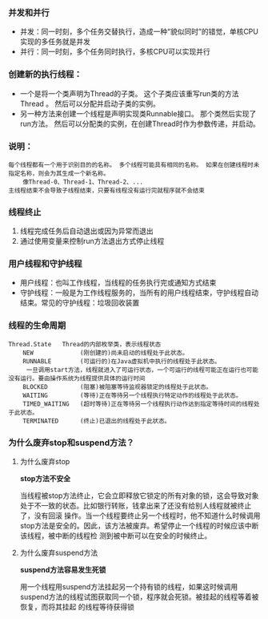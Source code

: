 ### 并发和并行
+ 并发：同一时刻，多个任务交替执行，造成一种“貌似同时”的错觉，单核CPU实现的多任务就是并发
+ 并行：同一时刻，多个任务同时执行，多核CPU可以实现并行

### 创建新的执行线程：
+ 一个是将一个类声明为Thread的子类。 这个子类应该重写run类的方法Thread 。 然后可以分配并启动子类的实例。
+ 另一种方法来创建一个线程是声明实现类Runnable接口。 那个类然后实现了run方法。 然后可以分配类的实例，在创建Thread时作为参数传递，并启动。

### 说明：
    每个线程都有一个用于识别目的的名称。 多个线程可能具有相同的名称。 如果在创建线程时未指定名称，则会为其生成一个新名称。
        像Thread-0、Thread-1、Thread-2、...
    主线程结束不会导致子线程结束，只要有线程没有运行完就程序就不会结束

### 线程终止
1. 线程完成任务后自动退出或因为异常而退出
2. 通过使用变量来控制run方法退出方式停止线程

### 用户线程和守护线程
+ 用户线程：也叫工作线程，当线程的任务执行完或通知方式结束
+ 守护线程：一般是为工作线程服务的，当所有的用户线程结束，守护线程自动结束。常见的守护线程：垃圾回收装置

### 线程的生命周期
    Thread.State   Thread的内部枚举类，表示线程状态
        NEW             (刚创建的)尚未启动的线程处于此状态。
        RUNNABLE        (可运行的)在Java虚拟机中执行的线程处于此状态。
         一旦调用start方法，线程就进入了可运行状态，一个可运行的线程可能正在运行也可能没有运行。要由操作系统为线程提供具体的运行时间
        BLOCKED         (阻塞)被阻塞等待监视器锁定的线程处于此状态。
        WAITING         (等待)正在等待另一个线程执行特定动作的线程处于此状态。
        TIMED_WAITING   (超时等待)正在等待另一个线程执行动作达到指定等待时间的线程处于此状态。
        TERMINATED      (终止)已退出的线程处于此状态。


### 为什么废弃stop和suspend方法？

1. 为什么废弃stop

    **stop方法不安全**

    当线程被stop方法终止，它会立即释放它锁定的所有对象的锁，这会导致对象处于不一致的状态。比如银行转账，钱拿出来了还没有给别人线程就被终止了，没有回滚
操作。当一个线程要终止另一个线程时，他不知道什么时候调用stop方法是安全的。因此，该方法被废弃。希望停止一个线程的时候应该中断该线程，被中断的线程检
测到被中断可以在安全的时候终止。

2. 为什么废弃suspend方法

    **suspend方法容易发生死锁**

    用一个线程用suspend方法挂起另一个持有锁的线程，如果这时候调用suspend方法的线程试图获取同一个锁，程序就会死锁。被挂起的线程等着被恢复，而将其挂起
的线程等待获得锁








